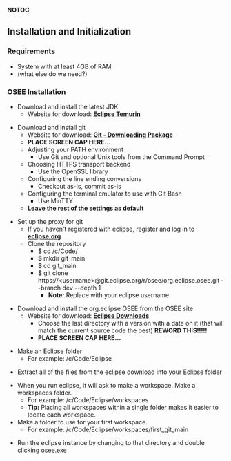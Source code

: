 __NOTOC__

## Installation and Initialization

### Requirements

  - System with at least 4GB of RAM
  - (what else do we need?)

### OSEE Installation

  - Download and install the latest JDK
      - Website for download: [**Eclipse
        Temurin**](https://projects.eclipse.org/projects/adoptium.temurin/downloads)

<!-- end list -->

  - Download and install git
      - Website for download: [**Git - Downloading
        Package**](https://git-scm.com/download/win)
      - **PLACE SCREEN CAP HERE...**
      - Adjusting your PATH environment
          - Use Git and optional Unix tools from the Command Prompt
      - Choosing HTTPS transport backend
          - Use the OpenSSL library
      - Configuring the line ending conversions
          - Checkout as-is, commit as-is
      - Configuring the terminal emulator to use with Git Bash
          - Use MinTTY
      - **Leave the rest of the settings as default**

<!-- end list -->

  - Set up the proxy for git
      - If you haven't registered with eclipse, register and log in to
        [**eclipse.org**](https://www.eclipse.org/)
      - Clone the repository
          - $ cd /c/Code/
          - $ mkdir git_main
          - $ cd git_main
          - $ git clone
            https://\<username\>@git.eclipse.org/r/osee/org.eclipse.osee.git
            --branch dev --depth 1
              - **Note:** Replace <username> with your eclipse username

<!-- end list -->

  - Download and install the org.eclipse OSEE from the OSEE site
      - Website for download: [**Eclipse
        Downloads**](https://download.eclipse.org/technology/osee/downloads)
          - Choose the last directory with a version with a date on it
            (that will match the current source code the best) **REWORD
            THIS\!\!\!\!\!**
          - **PLACE SCREEN CAP HERE...**

<!-- end list -->

  - Make an Eclipse folder
      - For example: /c/Code/Eclipse

<!-- end list -->

  - Extract all of the files from the eclipse download into your Eclipse
    folder

<!-- end list -->

  - When you run eclipse, it will ask to make a workspace. Make a
    workspaces folder.
      - For example: /c/Code/Eclipse/workspaces
      - **Tip:** Placing all workspaces within a single folder makes it
        easier to locate each workspace.
  - Make a folder to use for your first workspace.
      - For example: /c/Code/Eclipse/workspaces/first_git_main

<!-- end list -->

  - Run the eclipse instance by changing to that directory and double
    clicking osee.exe